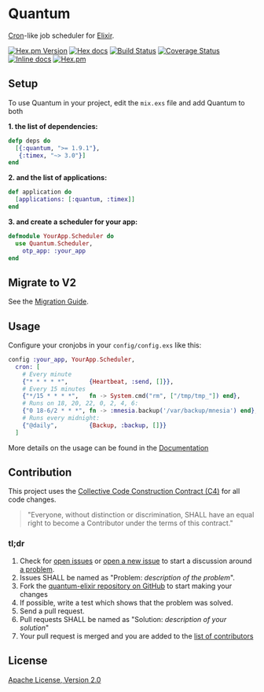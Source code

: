 # Quantum

[Cron](https://en.wikipedia.org/wiki/Cron)-like job scheduler for [Elixir](http://elixir-lang.org/).

[![Hex.pm Version](http://img.shields.io/hexpm/v/quantum.svg)](https://hex.pm/packages/quantum)
[![Hex docs](http://img.shields.io/badge/hex.pm-docs-green.svg?style=flat)](https://hexdocs.pm/quantum)
[![Build Status](https://travis-ci.org/c-rack/quantum-elixir.svg?branch=master)](https://travis-ci.org/c-rack/quantum-elixir)
[![Coverage Status](https://coveralls.io/repos/c-rack/quantum-elixir/badge.svg?branch=master)](https://coveralls.io/r/c-rack/quantum-elixir?branch=master)
[![Inline docs](http://inch-ci.org/github/c-rack/quantum-elixir.svg)](http://inch-ci.org/github/c-rack/quantum-elixir)
[![Hex.pm](https://img.shields.io/hexpm/dt/quantum.svg)](https://hex.pm/packages/quantum)

## Setup

To use Quantum in your project, edit the `mix.exs` file and add Quantum to both

**1. the list of dependencies:**
```elixir
defp deps do
  [{:quantum, ">= 1.9.1"},
   {:timex, "~> 3.0"}]
end
```

**2. and the list of applications:**
```elixir
def application do
  [applications: [:quantum, :timex]]
end
```

**3. and create a scheduler for your app:**
```elixir
defmodule YourApp.Scheduler do
  use Quantum.Scheduler,
    otp_app: :your_app
end
```

## Migrate to V2

See the [Migration Guide](https://hexdocs.pm/quantum/migration-v2.html).

## Usage

Configure your cronjobs in your `config/config.exs` like this:

```elixir
config :your_app, YourApp.Scheduler,
  cron: [
    # Every minute
    {"* * * * *",      {Heartbeat, :send, []}},
    # Every 15 minutes
    {"*/15 * * * *",   fn -> System.cmd("rm", ["/tmp/tmp_"]) end},
    # Runs on 18, 20, 22, 0, 2, 4, 6:
    {"0 18-6/2 * * *", fn -> :mnesia.backup('/var/backup/mnesia') end},
    # Runs every midnight:
    {"@daily",         {Backup, :backup, []}}
  ]
```

More details on the usage can be found in the [Documentation](https://hexdocs.pm/quantum/configuration.html)

## Contribution

This project uses the [Collective Code Construction Contract (C4)](http://rfc.zeromq.org/spec:42/C4/) for all code changes.

> "Everyone, without distinction or discrimination, SHALL have an equal right to become a Contributor under the
terms of this contract."

### tl;dr

1. Check for [open issues](https://github.com/c-rack/quantum-elixir/issues) or [open a new issue](https://github.com/c-rack/quantum-elixir/issues/new) to start a discussion around [a problem](https://www.youtube.com/watch?v=_QF9sFJGJuc).
2. Issues SHALL be named as "Problem: _description of the problem_".
3. Fork the [quantum-elixir repository on GitHub](https://github.com/c-rack/quantum-elixir) to start making your changes
4. If possible, write a test which shows that the problem was solved.
5. Send a pull request.
6. Pull requests SHALL be named as "Solution: _description of your solution_"
7. Your pull request is merged and you are added to the [list of contributors](https://github.com/c-rack/quantum-elixir/graphs/contributors)

## License

[Apache License, Version 2.0](http://www.apache.org/licenses/LICENSE-2.0)
